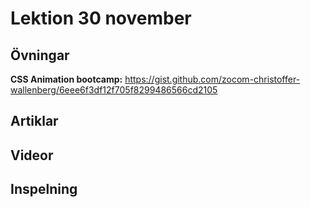 # Lektion 30 november

## Övningar

**CSS Animation bootcamp:** https://gist.github.com/zocom-christoffer-wallenberg/6eee6f3df12f705f8299486566cd2105

## Artiklar

## Videor

## Inspelning